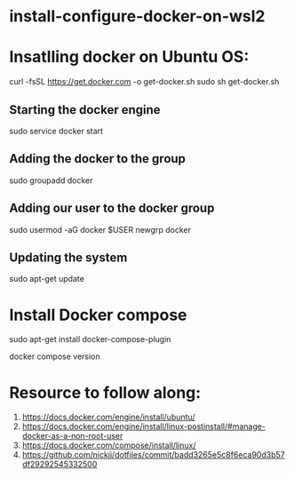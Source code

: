 # install-configure-docker-on-wsl2

# Insatlling docker on Ubuntu OS:

curl -fsSL https://get.docker.com -o get-docker.sh
sudo sh get-docker.sh

## Starting the docker engine 

sudo service docker start

## Adding the docker to the group
sudo groupadd docker

## Adding our user to the docker group
sudo usermod -aG docker $USER
newgrp docker

## Updating the system 
sudo apt-get update 

# Install Docker compose
sudo apt-get install docker-compose-plugin

docker compose version


# Resource to follow along:

1. https://docs.docker.com/engine/install/ubuntu/
2. https://docs.docker.com/engine/install/linux-postinstall/#manage-docker-as-a-non-root-user
3. https://docs.docker.com/compose/install/linux/
4. https://github.com/nickjj/dotfiles/commit/badd3265e5c8f6eca90d3b57df29292545332500
